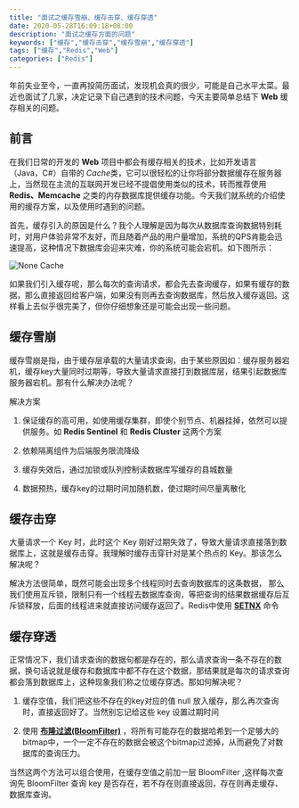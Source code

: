 ```yaml
---
title: "面试之缓存雪崩、缓存击穿、缓存穿透"
date: 2020-05-28T16:09:18+08:00
description: "面试之缓存方面的问题"
keywords: ["缓存","缓存击穿","缓存雪崩","缓存穿透"]
tags: ["缓存","Redis","Web"]
categories: ["Redis"]
---
```

年前失业至今，一直再投简历面试，发现机会真的很少，可能是自己水平太菜。最近也面试了几家，决定记录下自己遇到的技术问题，今天主要简单总结下 **Web** 缓存相关的问题。
<!--more-->
## 前言

在我们日常的开发的 **Web** 项目中都会有缓存相关的技术，比如开发语言（Java，C#）自带的 *Cache*类，它可以很轻松的让你将部分数据缓存在服务器上，当然现在主流的互联网开发已经不提倡使用类似的技术，转而推荐使用 **Redis、Memcache** 之类的内存数据库提供缓存功能。今天我们就系统的介绍使用的缓存方案，以及使用时遇到的问题。

首先，缓存引入的原因是什么？我个人理解是因为每次从数据库查询数据特别耗时，对用户体验非常不友好，而且随着产品的用户量增加，系统的QPS肯能会迅速提高，这种情况下数据库会迎来灾难，你的系统可能会宕机。如下图所示：

![None Cache](/media/Redis_cache_issues.png)

如果我们引入缓存呢，那么每次的查询请求，都会先去查询缓存，如果有缓存的数据，那么直接返回给客户端，如果没有则再去查询数据库，然后放入缓存返回。这样看上去似乎很完美了，但你仔细想象还是可能会出现一些问题。

## 缓存雪崩

缓存雪崩是指，由于缓存层承载的大量请求查询，由于某些原因如：缓存服务器宕机，缓存key大量同时过期等，导致大量请求直接打到数据库层，结果引起数据库服务器宕机。那有什么解决办法呢？

解决方案

1. 保证缓存的高可用，如使用缓存集群，即使个别节点、机器挂掉，依然可以提供服务。如 **Redis Sentinel** 和 **Redis Cluster** 这两个方案

2. 依赖隔离组件为后端服务限流降级

3. 缓存失效后，通过加锁或队列控制读数据库写缓存的县城数量

4. 数据预热，缓存key的过期时间加随机数，使过期时间尽量离散化

## 缓存击穿

大量请求一个 Key 时，此时这个 Key 刚好过期失效了，导致大量请求直接落到数据库上，这就是缓存击穿。我理解时缓存击穿针对是某个热点的 Key。那该怎么解决呢？

解决方法很简单，既然可能会出现多个线程同时去查询数据库的这条数据， 那么我们使用互斥锁，限制只有一个线程去数据库查询，等把查询的结果数据缓存后互斥锁释放，后面的线程进来就直接访问缓存返回了。Redis中使用 **[SETNX](https://redis.io/commands/setnx)** 命令

## 缓存穿透

正常情况下，我们请求查询的数据句都是存在的，那么请求查询一条不存在的数据，换句话说就是缓存和数据库中都不存在这个数据，那结果就是每次的请求查询都会落到数据库上，这种现象我们称之位缓存穿透。那如何解决呢？

1. 缓存空值，我们把这些不存在的key对应的值 null 放入缓存，那么再次查询时，直接返回好了。当然别忘记给这些 key 设置过期时间

2. 使用 **[布隆过滤(BloomFilter)](https://en.wikipedia.org/wiki/Bloom_filter)** ，将所有可能存在的数据哈希到一个足够大的bitmap中，一个一定不存在的数据会被这个bitmap过滤掉，从而避免了对数据库的查询压力。

当然这两个方法可以组合使用，在缓存空值之前加一层 BloomFilter ,这样每次查询先 BloomFilter 查询 key 是否存在，若不存在则直接返回，存在则再走缓存、数据库查询。
